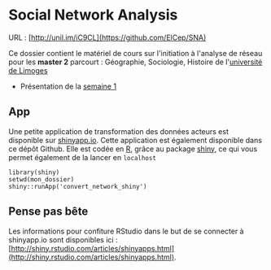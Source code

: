 **Social Network Analysis**
=======================

URL : [http://unil.im/iC9CL](https://github.com/ElCep/SNA)

Ce dossier contient le matériel de cours sur l'initiation à l'analyse de réseau pour les **master 2** parcourt : Géographie, Sociologie, Histoire de l'[université de Limoges](http://www.unilim.fr/)

* Présentation de la [semaine 1](https://rawgit.com/ElCep/SNA/master/S01/index.html#/)

## App

Une petite application de transformation des données acteurs est disponible sur [shinyapp.io](https://elcep.shinyapps.io/Gephi_acteur). Cette application est également disponible dans ce dépôt Github. Elle est codée en [R](https://www.r-project.org/), grâce au package [shiny](http://shiny.rstudio.com/), ce qui vous permet également de la lancer en `localhost`

```
library(shiny)
setwd(mon_dossier)
shiny::runApp('convert_network_shiny')

```
## Pense pas bête

Les informations pour confiture RStudio dans le but de se connecter à shinyapp.io sont disponibles ici : [http://shiny.rstudio.com/articles/shinyapps.html](http://shiny.rstudio.com/articles/shinyapps.html).
